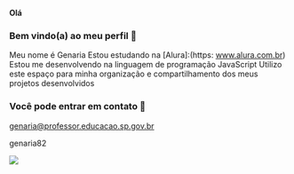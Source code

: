 **Olá**
### Bem vindo(a) ao meu perfil 💙

Meu nome é Genaria
Estou estudando na [Alura]:(https: www.alura.com.br)
Estou me desenvolvendo na linguagem de programação JavaScript
Utilizo este espaço para minha organização e compartilhamento dos meus projetos desenvolvidos

### Você pode entrar em contato 📧
genaria@professor.educacao.sp.gov.br

genaria82

![](https://media1.tenor.com/m/e5SXFKkK43sAAAAC/nick-young-question-marks.gif)
